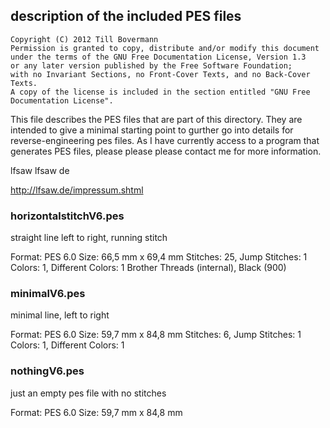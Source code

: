 ## description of the included PES files 

    Copyright (C) 2012 Till Bovermann
    Permission is granted to copy, distribute and/or modify this document
    under the terms of the GNU Free Documentation License, Version 1.3
    or any later version published by the Free Software Foundation; 
    with no Invariant Sections, no Front-Cover Texts, and no Back-Cover Texts.
    A copy of the license is included in the section entitled "GNU Free Documentation License".

This file describes the PES files that are part of this directory. 
They are intended to give a minimal starting point to gurther go into details for reverse-engineering pes files.
As I have currently access to a program that generates PES files, please please please contact me for more information.

lfsaw
lfsaw
de

http://lfsaw.de/impressum.shtml



### horizontalstitchV6.pes

straight line left to right, running stitch

  Format: PES 6.0
  Size: 66,5 mm x 69,4 mm 
  Stitches: 25, 
  Jump Stitches: 1 
  Colors: 1, 
  Different Colors: 1
	Brother Threads (internal), Black (900)


### minimalV6.pes

minimal line, left to right

  Format: PES 6.0
  Size: 59,7 mm x 84,8 mm 
  Stitches: 6, 
  Jump Stitches: 1 
  Colors: 1, 
  Different Colors: 1

### nothingV6.pes

just an empty pes file with no stitches

  Format: PES 6.0
  Size: 59,7 mm x 84,8 mm 
